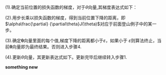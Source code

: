 (1).确定当前位置的损失函数的梯度，对于$\theta$向量,其梯度表达式如下：

(2).用步长乘以损失函数的梯度，得到当前位置下降的距离，即$\alpha\frac{\partial} {\partial\theta}J(\theta)$对应于前面登山例子中的某一步。 

(3).确定$\mathbf\theta$向量里面的每个值,梯度下降的距离都小于$\varepsilon$，如果小于 $\varepsilon$则算法终止，当前$\mathbf\theta$向量即为最终结果。否则进入步骤4. 

(4).更新$\theta$向量，其更新表达式如下。更新完毕后继续转入步骤1.

**something new**